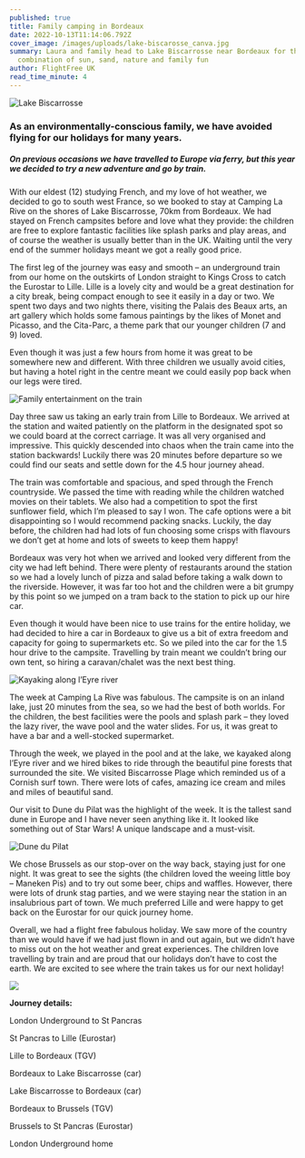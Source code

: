 ```yaml
---
published: true
title: Family camping in Bordeaux
date: 2022-10-13T11:14:06.792Z
cover_image: /images/uploads/lake-biscarosse_canva.jpg
summary: Laura and family head to Lake Biscarrosse near Bordeaux for the perfect
  combination of sun, sand, nature and family fun
author: FlightFree UK
read_time_minute: 4
---
```

![](/images/uploads/lake-biscarosse-lg_canva.jpg "Lake Biscarrosse")

### As an environmentally-conscious family, we have avoided flying for our holidays for many years. 

##### On previous occasions we have travelled to Europe via ferry, but this year we decided to try a new adventure and go by train. 

With our eldest (12) studying French, and my love of hot weather, we decided to go to south west France, so we booked to stay at Camping La Rive on the shores of Lake Biscarrosse, 70km from Bordeaux. We had stayed on French campsites before and love what they provide: the children are free to explore fantastic facilities like splash parks and play areas, and of course the weather is usually better than in the UK. Waiting until the very end of the summer holidays meant we got a really good price.

The first leg of the journey was easy and smooth – an underground train from our home on the outskirts of London straight to Kings Cross to catch the Eurostar to Lille. Lille is a lovely city and would be a great destination for a city break, being compact enough to see it easily in a day or two. We spent two days and two nights there, visiting the Palais des Beaux arts, an art gallery which holds some famous paintings by the likes of Monet and Picasso, and the Cita-Parc, a theme park that our younger children (7 and 9) loved.

Even though it was just a few hours from home it was great to be somewhere new and different. With three children we usually avoid cities, but having a hotel right in the centre meant we could easily pop back when our legs were tired.

![](/images/uploads/train2_lsilverstone.jpeg "Family entertainment on the train")

Day three saw us taking an early train from Lille to Bordeaux. We arrived at the station and waited patiently on the platform in the designated spot so we could board at the correct carriage. It was all very organised and impressive. This quickly descended into chaos when the train came into the station backwards! Luckily there was 20 minutes before departure so we could find our seats and settle down for the 4.5 hour journey ahead.  

The train was comfortable and spacious, and sped through the French countryside. We passed the time with reading while the children watched movies on their tablets. We also had a competition to spot the first sunflower field, which I’m pleased to say I won. The cafe options were a bit disappointing so I would recommend packing snacks. Luckily, the day before, the children had had lots of fun choosing some crisps with flavours we don’t get at home and lots of sweets to keep them happy!

Bordeaux was very hot when we arrived and looked very different from the city we had left behind. There were plenty of restaurants around the station so we had a lovely lunch of pizza and salad before taking a walk down to the riverside. However, it was far too hot and the children were a bit grumpy by this point so we jumped on a tram back to the station to pick up our hire car.

Even though it would have been nice to use trains for the entire holiday, we had decided to hire a car in Bordeaux to give us a bit of extra freedom and capacity for going to supermarkets etc. So we piled into the car for the 1.5 hour drive to the campsite. Travelling by train meant we couldn’t bring our own tent, so hiring a caravan/chalet was the next best thing.

![](/images/uploads/kayak_lsilverstone.jpeg "Kayaking along l’Eyre river")

The week at Camping La Rive was fabulous. The campsite is on an inland lake, just 20 minutes from the sea, so we had the best of both worlds. For the children, the best facilities were the pools and splash park – they loved the lazy river, the wave pool and the water slides. For us, it was great to have a bar and a well-stocked supermarket. 

Through the week, we played in the pool and at the lake, we kayaked along l’Eyre river and we hired bikes to ride through the beautiful pine forests that surrounded the site. We visited Biscarrosse Plage which reminded us of a Cornish surf town. There were lots of cafes, amazing ice cream and miles and miles of beautiful sand. 

Our visit to Dune du Pilat was the highlight of the week. It is the tallest sand dune in Europe and I have never seen anything like it. It looked like something out of Star Wars! A unique landscape and a must-visit.

![](/images/uploads/sand-dune_lsilverstone.jpeg "Dune du Pilat")

We chose Brussels as our stop-over on the way back, staying just for one night. It was great to see the sights (the children loved the weeing little boy – Maneken Pis) and to try out some beer, chips and waffles. However, there were lots of drunk stag parties, and we were staying near the station in an insalubrious part of town. We much preferred Lille and were happy to get back on the Eurostar for our quick journey home.

Overall, we had a flight free fabulous holiday. We saw more of the country than we would have if we had just flown in and out again, but we didn’t have to miss out on the hot weather and great experiences. The children love travelling by train and are proud that our holidays don’t have to cost the earth. We are excited to see where the train takes us for our next holiday!

![](/images/uploads/beach_lsilverstone.jpeg)

**J﻿ourney details:**

L﻿ondon Underground to St Pancras

S﻿t Pancras to Lille (Eurostar)

L﻿ille to Bordeaux (TGV)

B﻿ordeaux to Lake Biscarrosse (car)

L﻿ake Biscarrosse to Bordeaux (car)

B﻿ordeaux to Brussels (TGV)

B﻿russels to St Pancras (Eurostar)

L﻿ondon Underground home